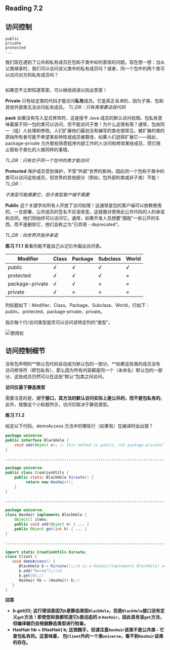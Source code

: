 ## Reading 7.2

## 访问控制

```apl
public
private
protected
...
```

我们现在遇到了公共和私有成员在包和子类中如何表现的问题。现在想一想：当从父类继承时，我们可以访问该父类中的私有成员吗？或者，同一个包中的两个类可以访问对方的私有成员吗？

```java
```



如果您不立即知道答案，可以继续阅读以找出答案！

**Private** 只有给定类的代码才能访问**私有**成员。它是真正*私有*的，因为子类、包和其他外部类无法访问私有成员。  *TL;DR：只有类需要这段代码*

**pack** 如果没有写入显式修饰符，这是授予 Java 成员的默认访问权限。包私有意味着属于同一包的类可以访问，但不能访问子类！为什么这很有用？通常，包由同一（组）人处理和修改。人们扩展他们最初没有编写的类也很常见。被扩展的类的原始所有者可能不希望某些特性或成员被篡改，如果人们选择扩展它——因此，package-private 允许那些熟悉程序内部工作的人访问和修改某些成员，而它阻止那些子类化的人做同样的事情。

*TL;DR：只有位于同一个包中的类才能访问*

**Protected** 保护成员受到保护，不受“外部”世界的影响，因此同一个包和子类中的类可以访问这些成员，但世界的其他部分（例如，包外部的类或非子类）不能！ *TL;DR：*

*子类型可能需要它，但子类型客户端不需要*

**Public** 这个关键字向所有人开放了访问权限！这通常是包的客户端可以依赖使用的，一旦部署，公共成员的签名不应该改变。这就像对使用此公共代码的人的承诺和合同，他们将始终可以访问它。通常，如果开发人员想要“摆脱”一些公开的东西，而不是删除它，他们会称之为“已弃用 - deprecated”。

*TL;DR：向世界开放并承诺*

**练习 7.1.1** 看看你能不能自己从记忆中画出访问表。

| Modifier        | Class | Package | Subclass | World |
| --------------- | ----- | ------- | -------- | ----- |
| public          | √     | √       | √        | √     |
| protected       | √     | √       | √        | ×     |
| package-private | √     | √       | ×        | ×     |
| private         | √     | ×       | ×        | ×     |

列标题如下：Modifier、Class、Package、Subclass、World，行如下：public、protected、package-private、private。

指示每个行/访问类型是否可以访问该特定列的“类型”。

![使用权](https://joshhug.gitbooks.io/hug61b/content/assets/access_modifiers.png)

## 访问控制细节

没有包声明的**默认包代码自动成为默认包的一部分。**如果这些类的成员没有访问修饰符（即包私有），那么因为所有内容都是同一个（未命名）默认包的一部分，这些成员仍然可以在这些“默认”包类之间访问。

**访问仅基于静态类型**

需要注意的是，**对于接口，其方法的默认访问实际上是公共的，而不是包私有的**。此外，就像这个小标题所示，访问仅取决于静态类型。

**练习 7.1.2**

给定以下代码，demoAccess 方法中的哪些行（如果有）在编译时会出错？

```java
package universe;
public interface BlackHole {
    void add(Object x); // this method is public, not package-private!
}

...........................................................................

package universe;
public class CreationUtils {
    public static BlackHole hirsute() {
         return new HasHair();
    }
}

...........................................................................
    
package universe;
class HasHair implements BlackHole {
    Object[] items;
    public void add(Object o) { ... }
    public Object get(int k) { ... }
}

...........................................................................

import static CreationUtils.hirsute;
class Client {
   void demoAccess() {
      BlackHole b = hirsute();//b is a HasHair(implements BlackHole) and is package-private
      b.add("horse");//ok
      b.get(0);//
      HasHair hb = (HasHair) b;//
   }
}
```

**回答**

- **b.get(0); 这行错误是因为`b`是静态类型`BlackHole`，但是`BlackHole`接口没有定义`get`方法！即使您和我都知道它`b`是动态的 a `HasHair`，因此具有该`get`方法，但编译器仍会根据静态类型进行检查。**
- **HasHair hb = (HasHair) b; 这很棘手，但请注意`HasHair`该类不是公共类 - 它是包私有的。这意味着， 包`Client`外的一个类`universe`，看不到`HasHair`该类的存在。**